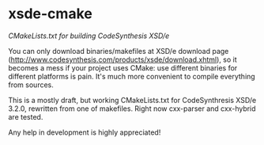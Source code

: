 xsde-cmake
==========

*CMakeLists.txt for building CodeSynthesis XSD/e*


You can only download binaries/makefiles at XSD/e download page (http://www.codesynthesis.com/products/xsde/download.xhtml), so it becomes a mess if your project uses CMake: use different binaries for different platforms is pain. It's much more convenient to compile everything from sources. 

This is a mostly draft, but working CMakeLists.txt for CodeSynthresis XSD/e 3.2.0, rewritten from one of makefiles. Right now cxx-parser and cxx-hybrid are tested. 

Any help in development is highly appreciated!

